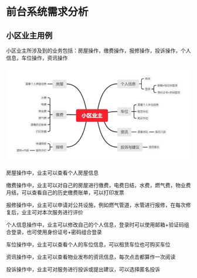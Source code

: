 # 前台系统需求分析

## 小区业主用例

小区业主所涉及到的业务包括：房屋操作，缴费操作，报修操作，投诉操作，个人信息，车位操作，资讯操作

![](文档/img/3.jpg) 

房屋操作中，业主可以查看个人房屋信息

缴费操作中，业主可以对自己的房屋进行缴费，电费日结，水费，燃气费，物业费月结，可以查看自己的历史缴费账单，可以打印发票

报修操作中，业主可以申请对公共设施，例如燃气管道，水管进行报修，在每次修复后，业主可对本次服务进行评价

个人信息操作中，业主可以修改自己的个人信息，登录时可以使用邮箱+验证码组合登录，也可使用身份证号+密码组合登录

车位操作中，业主可以查看个人的车位信息，可以租赁车位也可购买车位

资讯操作中，业主可以查看物业发布的资讯信息，每次点击都算作一次阅读

投诉操作中，业主可对服务进行投诉或提出建议，可以选择匿名投诉